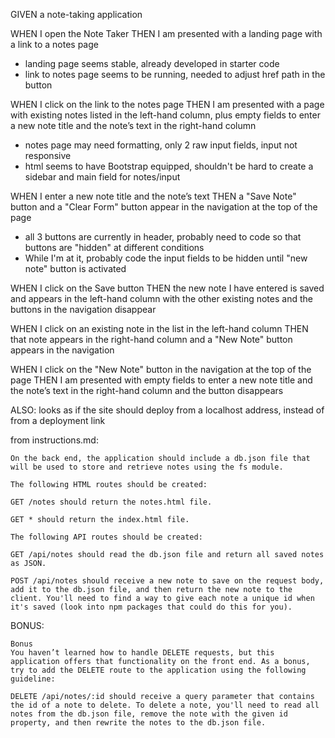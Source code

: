 GIVEN a note-taking application

WHEN I open the Note Taker
THEN I am presented with a landing page with a link to a notes page
- landing page seems stable, already developed in starter code
- link to notes page seems to be running, needed to adjust href path in the button

WHEN I click on the link to the notes page
THEN I am presented with a page with existing notes listed in the left-hand column, plus empty fields to enter a new note title and the note’s text in the right-hand column
- notes page may need formatting, only 2 raw input fields, input not responsive
- html seems to have Bootstrap equipped, shouldn't be hard to create a sidebar and main field for notes/input

WHEN I enter a new note title and the note’s text
THEN a "Save Note" button and a "Clear Form" button appear in the navigation at the top of the page
- all 3 buttons are currently in header, probably need to code so that buttons are "hidden" at different conditions
- While I'm at it, probably code the input fields to be hidden until "new note" button is activated

WHEN I click on the Save button
THEN the new note I have entered is saved and appears in the left-hand column with the other existing notes and the buttons in the navigation disappear

WHEN I click on an existing note in the list in the left-hand column
THEN that note appears in the right-hand column and a "New Note" button appears in the navigation

WHEN I click on the "New Note" button in the navigation at the top of the page
THEN I am presented with empty fields to enter a new note title and the note’s text in the right-hand column and the button disappears

ALSO: looks as if the site should deploy from a localhost address, instead of from a deployment link

from instructions.md: 

    On the back end, the application should include a db.json file that will be used to store and retrieve notes using the fs module.

    The following HTML routes should be created:

    GET /notes should return the notes.html file.

    GET * should return the index.html file.

    The following API routes should be created:

    GET /api/notes should read the db.json file and return all saved notes as JSON.

    POST /api/notes should receive a new note to save on the request body, add it to the db.json file, and then return the new note to the client. You'll need to find a way to give each note a unique id when it's saved (look into npm packages that could do this for you).

BONUS:

    Bonus
    You haven’t learned how to handle DELETE requests, but this application offers that functionality on the front end. As a bonus, try to add the DELETE route to the application using the following guideline:

    DELETE /api/notes/:id should receive a query parameter that contains the id of a note to delete. To delete a note, you'll need to read all notes from the db.json file, remove the note with the given id property, and then rewrite the notes to the db.json file.